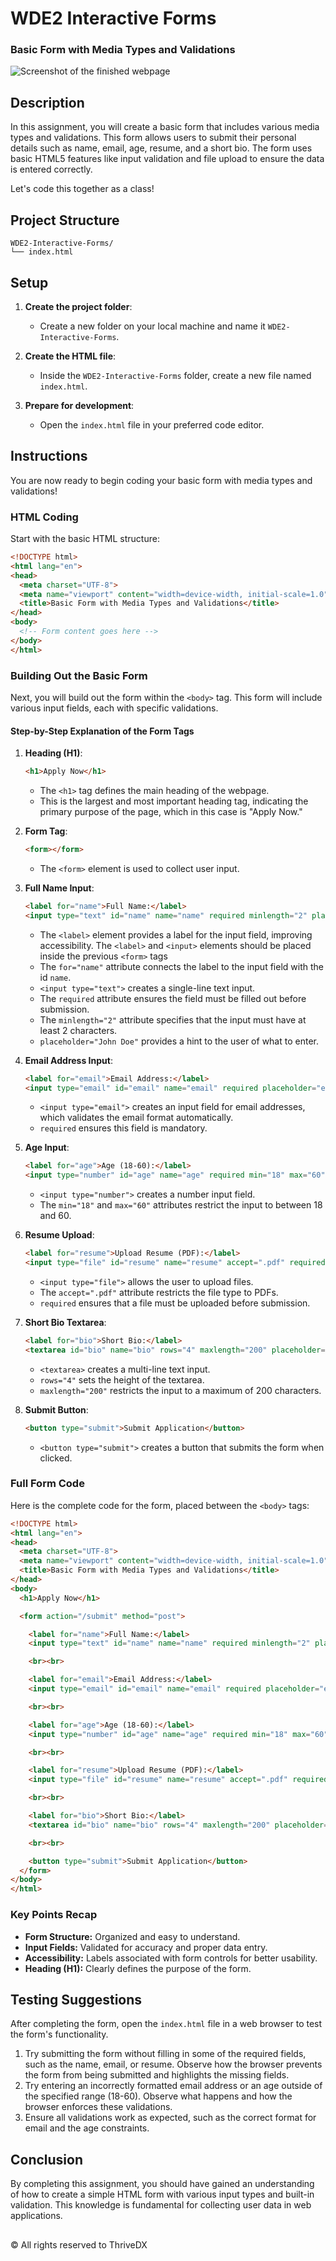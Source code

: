 
# WDE2 Interactive Forms

### Basic Form with Media Types and Validations

![Screenshot of the finished webpage](./assets/images/example.png)

## Description

In this assignment, you will create a basic form that includes various media types and validations. This form allows users to submit their personal details such as name, email, age, resume, and a short bio. The form uses basic HTML5 features like input validation and file upload to ensure the data is entered correctly.

Let's code this together as a class!

## Project Structure

```
WDE2-Interactive-Forms/
└── index.html
```

## Setup

1. **Create the project folder**: 
   - Create a new folder on your local machine and name it `WDE2-Interactive-Forms`.

2. **Create the HTML file**:
   - Inside the `WDE2-Interactive-Forms` folder, create a new file named `index.html`.

3. **Prepare for development**:
   - Open the `index.html` file in your preferred code editor.

## Instructions

You are now ready to begin coding your basic form with media types and validations!

### HTML Coding

Start with the basic HTML structure:

```html
<!DOCTYPE html>
<html lang="en">
<head>
  <meta charset="UTF-8">
  <meta name="viewport" content="width=device-width, initial-scale=1.0">
  <title>Basic Form with Media Types and Validations</title>
</head>
<body>
  <!-- Form content goes here -->
</body>
</html>
```

### Building Out the Basic Form

Next, you will build out the form within the `<body>` tag. This form will include various input fields, each with specific validations.

#### Step-by-Step Explanation of the Form Tags

1. **Heading (H1)**:
   ```html
   <h1>Apply Now</h1>
   ```
   - The `<h1>` tag defines the main heading of the webpage.
   - This is the largest and most important heading tag, indicating the primary purpose of the page, which in this case is "Apply Now."

2. **Form Tag**:
   ```html
   <form></form>
   ```
   - The `<form>` element is used to collect user input.

3. **Full Name Input**:
   ```html
   <label for="name">Full Name:</label>
   <input type="text" id="name" name="name" required minlength="2" placeholder="John Doe">
   ```
   - The `<label>` element provides a label for the input field, improving accessibility. The `<label>` and `<input>` elements should be placed inside the previous `<form>` tags
   - The `for="name"` attribute connects the label to the input field with the id `name`.
   - `<input type="text">` creates a single-line text input.
   - The `required` attribute ensures the field must be filled out before submission.
   - The `minlength="2"` attribute specifies that the input must have at least 2 characters.
   - `placeholder="John Doe"` provides a hint to the user of what to enter.

4. **Email Address Input**:
   ```html
   <label for="email">Email Address:</label>
   <input type="email" id="email" name="email" required placeholder="example@mail.com">
   ```
   - `<input type="email">` creates an input field for email addresses, which validates the email format automatically.
   - `required` ensures this field is mandatory.

5. **Age Input**:
   ```html
   <label for="age">Age (18-60):</label>
   <input type="number" id="age" name="age" required min="18" max="60">
   ```
   - `<input type="number">` creates a number input field.
   - The `min="18"` and `max="60"` attributes restrict the input to between 18 and 60.

6. **Resume Upload**:
   ```html
   <label for="resume">Upload Resume (PDF):</label>
   <input type="file" id="resume" name="resume" accept=".pdf" required>
   ```
   - `<input type="file">` allows the user to upload files.
   - The `accept=".pdf"` attribute restricts the file type to PDFs.
   - `required` ensures that a file must be uploaded before submission.

7. **Short Bio Textarea**:
   ```html
   <label for="bio">Short Bio:</label>
   <textarea id="bio" name="bio" rows="4" maxlength="200" placeholder="Tell us about yourself..."></textarea>
   ```
   - `<textarea>` creates a multi-line text input.
   - `rows="4"` sets the height of the textarea.
   - `maxlength="200"` restricts the input to a maximum of 200 characters.

8. **Submit Button**:
   ```html
   <button type="submit">Submit Application</button>
   ```
   - `<button type="submit">` creates a button that submits the form when clicked.

### Full Form Code

Here is the complete code for the form, placed between the `<body>` tags:

```html
<!DOCTYPE html>
<html lang="en">
<head>
  <meta charset="UTF-8">
  <meta name="viewport" content="width=device-width, initial-scale=1.0">
  <title>Basic Form with Media Types and Validations</title>
</head>
<body>
  <h1>Apply Now</h1>

  <form action="/submit" method="post">

    <label for="name">Full Name:</label>
    <input type="text" id="name" name="name" required minlength="2" placeholder="John Doe">

    <br><br>

    <label for="email">Email Address:</label>
    <input type="email" id="email" name="email" required placeholder="example@mail.com">

    <br><br>

    <label for="age">Age (18-60):</label>
    <input type="number" id="age" name="age" required min="18" max="60">

    <br><br>

    <label for="resume">Upload Resume (PDF):</label>
    <input type="file" id="resume" name="resume" accept=".pdf" required>

    <br><br>

    <label for="bio">Short Bio:</label>
    <textarea id="bio" name="bio" rows="4" maxlength="200" placeholder="Tell us about yourself..."></textarea>

    <br><br>

    <button type="submit">Submit Application</button>
  </form>
</body>
</html>
```

### Key Points Recap

- **Form Structure:** Organized and easy to understand.
- **Input Fields:** Validated for accuracy and proper data entry.
- **Accessibility:** Labels associated with form controls for better usability.
- **Heading (H1):** Clearly defines the purpose of the form.


## Testing Suggestions

After completing the form, open the `index.html` file in a web browser to test the form's functionality.

1. Try submitting the form without filling in some of the required fields, such as the name, email, or resume. Observe how the browser prevents the form from being submitted and highlights the missing fields.
2. Try entering an incorrectly formatted email address or an age outside of the specified range (18-60). Observe what happens and how the browser enforces these validations.
3. Ensure all validations work as expected, such as the correct format for email and the age constraints.

## Conclusion

By completing this assignment, you should have gained an understanding of how to create a simple HTML form with various input types and built-in validation. This knowledge is fundamental for collecting user data in web applications.

##

© All rights reserved to ThriveDX